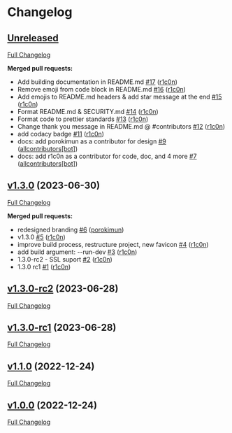 # Changelog

## [Unreleased](https://github.com/r1c0n/gws/tree/HEAD)

[Full Changelog](https://github.com/r1c0n/gws/compare/v1.3.0...HEAD)

**Merged pull requests:**

- Add building documentation in README.md [\#17](https://github.com/r1c0n/gws/pull/17) ([r1c0n](https://github.com/r1c0n))
- Remove emoji from code block in README.md [\#16](https://github.com/r1c0n/gws/pull/16) ([r1c0n](https://github.com/r1c0n))
- Add emojis to README.md headers & add star message at the end [\#15](https://github.com/r1c0n/gws/pull/15) ([r1c0n](https://github.com/r1c0n))
- Format README.md & SECURITY.md [\#14](https://github.com/r1c0n/gws/pull/14) ([r1c0n](https://github.com/r1c0n))
- Format code to prettier standards [\#13](https://github.com/r1c0n/gws/pull/13) ([r1c0n](https://github.com/r1c0n))
- Change thank you message in README.md @ \#contributors [\#12](https://github.com/r1c0n/gws/pull/12) ([r1c0n](https://github.com/r1c0n))
- add codacy badge [\#11](https://github.com/r1c0n/gws/pull/11) ([r1c0n](https://github.com/r1c0n))
- docs: add porokimun as a contributor for design [\#9](https://github.com/r1c0n/gws/pull/9) ([allcontributors[bot]](https://github.com/apps/allcontributors))
- docs: add r1c0n as a contributor for code, doc, and 4 more [\#7](https://github.com/r1c0n/gws/pull/7) ([allcontributors[bot]](https://github.com/apps/allcontributors))

## [v1.3.0](https://github.com/r1c0n/gws/tree/v1.3.0) (2023-06-30)

[Full Changelog](https://github.com/r1c0n/gws/compare/v1.3.0-rc2...v1.3.0)

**Merged pull requests:**

- redesigned branding [\#6](https://github.com/r1c0n/gws/pull/6) ([porokimun](https://github.com/porokimun))
- v1.3.0 [\#5](https://github.com/r1c0n/gws/pull/5) ([r1c0n](https://github.com/r1c0n))
- improve build process, restructure project, new favicon [\#4](https://github.com/r1c0n/gws/pull/4) ([r1c0n](https://github.com/r1c0n))
- add build argument: --run-dev [\#3](https://github.com/r1c0n/gws/pull/3) ([r1c0n](https://github.com/r1c0n))
- 1.3.0-rc2 - SSL suport [\#2](https://github.com/r1c0n/gws/pull/2) ([r1c0n](https://github.com/r1c0n))
- 1.3.0 rc1 [\#1](https://github.com/r1c0n/gws/pull/1) ([r1c0n](https://github.com/r1c0n))

## [v1.3.0-rc2](https://github.com/r1c0n/gws/tree/v1.3.0-rc2) (2023-06-28)

[Full Changelog](https://github.com/r1c0n/gws/compare/v1.3.0-rc1...v1.3.0-rc2)

## [v1.3.0-rc1](https://github.com/r1c0n/gws/tree/v1.3.0-rc1) (2023-06-28)

[Full Changelog](https://github.com/r1c0n/gws/compare/v1.1.0...v1.3.0-rc1)

## [v1.1.0](https://github.com/r1c0n/gws/tree/v1.1.0) (2022-12-24)

[Full Changelog](https://github.com/r1c0n/gws/compare/v1.0.0...v1.1.0)

## [v1.0.0](https://github.com/r1c0n/gws/tree/v1.0.0) (2022-12-24)

[Full Changelog](https://github.com/r1c0n/gws/compare/11a6904ce815ef6074eaf77cd78eaaf61b65497d...v1.0.0)
